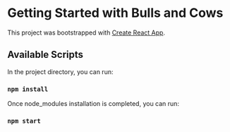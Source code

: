 # Getting Started with Bulls and Cows

This project was bootstrapped with [Create React App](https://github.com/facebook/create-react-app).

## Available Scripts

In the project directory, you can run:

### `npm install`

Once node_modules installation is completed, you can run:

### `npm start`
